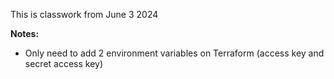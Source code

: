 This is classwork from June 3 2024

**Notes:** 
- Only need to add 2 environment variables on Terraform (access key and secret access key)
